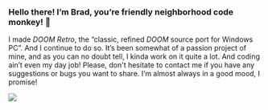 ### Hello there! I’m Brad, you’re friendly neighborhood code monkey! 👋

I made *DOOM Retro*, the “classic, refined *DOOM* source port for Windows PC”. And I continue to do so. It’s been somewhat of a passion project of mine, and as you can no doubt tell, I kinda work on it quite a lot. And coding ain’t even my day job! Please, don't hesitate to contact me if you have any suggestions or bugs you want to share. I’m almost always in a good mood, I promise!

![](https://github.com/bradharding/www.doomretro.com/raw/master/rainbow.png)
